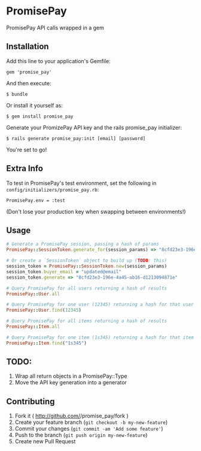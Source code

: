 # PromisePay

PromisePay API calls wrapped in a gem

## Installation

Add this line to your application's Gemfile:

    gem 'promise_pay'

And then execute:

    $ bundle

Or install it yourself as:

    $ gem install promise_pay

Generate your PromizePay API key and the rails promise_pay initializer:

    $ rails generate promise_pay:init [email] [password]

You're set to go!

## Extra Info

To test in PromisePay's test environment, set the following in `config/initializers/promise_pay.rb`:

    PromisePay.env = :test

(Don't lose your production key when swapping between environments!)

## Usage

```ruby
# Generate a PromisePay session, passing a hash of params
PromisePay::SessionToken.generate_for(session_params) => "8cfd23e3-196e-4a45-ab16-d1213094871e"

# Or create a `SessionToken` object to build up (TODO: this)
session_token = PromisePay::SessionToken.new(session_params)
session_token.buyer_email = "updated@email"
session_token.generate => "8cfd23e3-196e-4a45-ab16-d1213094871e"

# Query PromisePay for all users returning a hash of results
PromisePay::User.all

# Query PromisePay for one user (12345) returning a hash for that user
PromisePay::User.find(12345)

# Query PromisePay for all items returning a hash of results
PromisePay::Item.all

# Query PromisePay for one item (1s345) returning a hash for that item
PromisePay::Item.find("1s345")
```

## TODO:

1. Wrap all return objects in a PromisePay::Type
2. Move the API key generation into a generator

## Contributing

1. Fork it ( http://github.com/<my-github-username>/promise_pay/fork )
2. Create your feature branch (`git checkout -b my-new-feature`)
3. Commit your changes (`git commit -am 'Add some feature'`)
4. Push to the branch (`git push origin my-new-feature`)
5. Create new Pull Request
